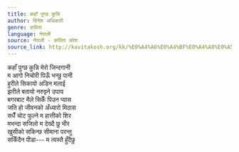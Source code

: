 ```yaml
---
title: कहाँ पुग्छ कुन्नि
author: दिनेश अधिकारी
genre: कविता
language: नेपाली
source: नेपाली - कविता कोश
source_link: http://kavitakosh.org/kk/%E0%A4%A6%E0%A4%BF%E0%A4%A8%E0%A5%87%E0%A4%B6_%E0%A4%85%E0%A4%A7%E0%A4%BF%E0%A4%95%E0%A4%BE%E0%A4%B0%E0%A5%80
---
```


कहाँ पुग्छ कुन्नि मेरो जिन्दगानी  
म आगो निचोरी पिऊँ भन्छु पानी  
हुरीले सिकायो अडिन मलाई  
झरीले बतायो नरुझ्ने उपाय  
बगरबाट मैले सिकेँ पिउन प्यास  
जति हो जीवनको अँध्यारो मिठास  
सधैँ चोट फुल्ने म हात्तीको शिर  
मभन्दा सजिलो म देख्दै छु भीर  
खुसीको सकिन्छ सीमाना परन्तु  
सकिँदैन पीडा--- म त्यस्तै हुँदैछु
